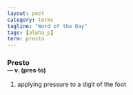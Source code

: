 ```yaml
---
layout: post
category: terms
tagline: "Word of the Day"
tags: [alpha_p]
term: presto
---
```


<h3>Presto<br/> <small>&mdash; v. (pres<span>&middot;</span>to)</small></h3>
<p><ol>
<li>applying pressure to a digit of the foot</li>
</ol></p>
